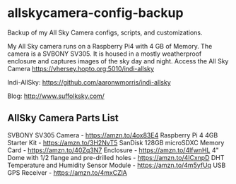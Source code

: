 # allskycamera-config-backup
Backup of my All Sky Camera configs, scripts, and customizations.

My All Sky camera runs on a Raspberry Pi4 with 4 GB of Memory. The camera is a SVBONY SV305.  It is housed in a mostly weatherproof enclosure and captures images of the sky day and night.
Access the All Sky Camera https://vhersey.hopto.org:5010/indi-allsky

Indi-AllSky: https://github.com/aaronwmorris/indi-allsky

Blog: http://www.suffolksky.com/

## AllSky Camera Parts List
SVBONY SV305 Camera - https://amzn.to/4ox83E4
Raspberry Pi 4 4GB Starter Kit - https://amzn.to/3H2NvT5
SanDisk 128GB microSDXC Memory Card - https://amzn.to/40Zq3N7
Enclosure - https://amzn.to/4lfwnHL 
4" Dome with 1/2 flange and pre-drilled holes - https://amzn.to/4lCxnpD
DHT Temperature and Humidity Sensor Module - https://amzn.to/4m5yfUq
USB GPS Receiver - https://amzn.to/4mxCZlA


